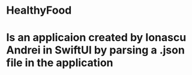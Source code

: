 # HealthyFood
# Is an applicaion created by Ionascu Andrei in SwiftUI by parsing a .json file in the application
